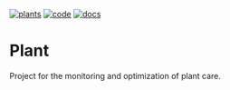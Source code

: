 [![plants](https://img.shields.io/badge/Plants-Healthy-green.svg)](https://shields.io/)
[![code](https://img.shields.io/badge/Code-Neat-blue.svg)](https://shields.io/)
[![docs](https://img.shields.io/badge/docs-soon-orange.svg)](https://shields.io/)

# Plant
Project for the monitoring and optimization of plant care.
